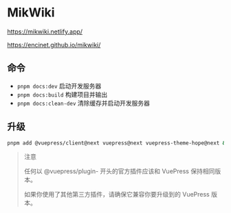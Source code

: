 # MikWiki

https://mikwiki.netlify.app/

https://encinet.github.io/mikwiki/

## 命令

- `pnpm docs:dev` 启动开发服务器
- `pnpm docs:build` 构建项目并输出
- `pnpm docs:clean-dev` 清除缓存并启动开发服务器

## 升级

```sh
pnpm add @vuepress/client@next vuepress@next vuepress-theme-hope@next && pnpm i && pnpm up
```

> 注意
>
> 任何以 @vuepress/plugin- 开头的官方插件应该和 VuePress 保持相同版本。
>
> 如果你使用了其他第三方插件，请确保它兼容你要升级到的 VuePress 版本。
